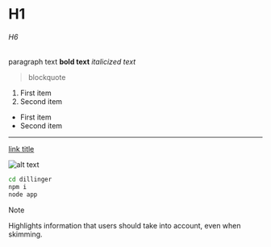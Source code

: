 # H1

###### H6

paragraph text
**bold text**
_italicized text_

> blockquote

1. First item
2. Second item

- First item
- Second item

---

[link title](https://www.google.com)

![alt text](https://images.unsplash.com/photo-1446941611757-91d2c3bd3d45?q=80&w=2002&auto=format&fit=crop&ixlib=rb-4.0.3&ixid=M3wxMjA3fDB8MHxwaG90by1wYWdlfHx8fGVufDB8fHx8fA%3D%3D)

```sh
cd dillinger
npm i
node app
```

> [!NOTE]
> Highlights information that users should take into account, even when skimming.
